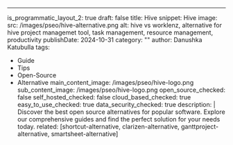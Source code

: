 ---
is_programmatic_layout_2: true
draft: false
title: Hive
snippet: Hive
image:
  src: /images/pseo/hive-alternative.png
  alt: hive vs worklenz, alternative for hive project managemet tool, task management, resource management, productivity
publishDate: 2024-10-31
category: ""
author: Danushka Katubulla
tags:
  - Guide
  - Tips
  - Open-Source
  - Alternative
main_content_image: /images/pseo/hive-logo.png
sub_content_image: /images/pseo/hive-logo.png
open_source_checked: false
self_hosted_checked: false
cloud_based_checked: true
easy_to_use_checked: true
data_security_checked: true
description: |
   Discover the best open source alternatives for popular software. Explore our comprehensive guides and find the perfect solution for your needs today.
related: [shortcut-alternative, clarizen-alternative, ganttproject-alternative, smartsheet-alternative]